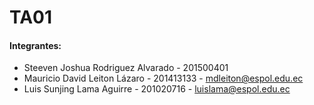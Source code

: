 # TA01

#### Integrantes:
* Steeven Joshua Rodriguez Alvarado - 201500401
* Mauricio David Leiton Lázaro - 201413133  - mdleiton@espol.edu.ec
* Luis Sunjing Lama Aguirre - 201020716 - luislama@espol.edu.ec
